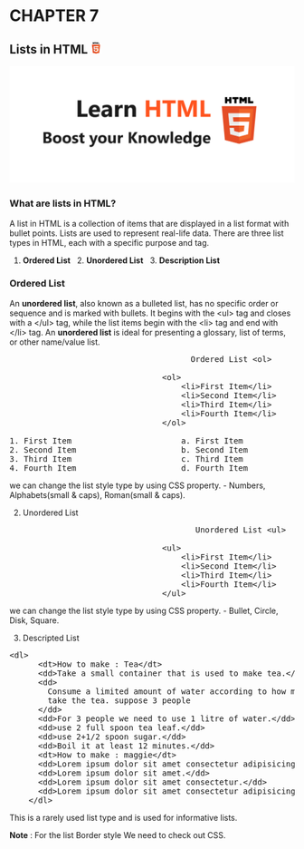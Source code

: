 # CHAPTER 7
## Lists in HTML <img src="https://github.com/Ninja-Vikash/Assets/blob/main/Asset%20Icon/htmlLogo.png" height="20px" />
![Banner](https://github.com/Ninja-Vikash/Assets/blob/main/HTML%20Assets/HTML.png)

### What are lists in HTML?
A list in HTML is a collection of items that are displayed in a list format with bullet points. Lists are used to represent real-life data. There are three list types in HTML, each with a specific purpose and tag.
1. **Ordered List** &nbsp; 2. **Unordered List** &nbsp; 3. **Description List**

### Ordered List
An **unordered list**, also known as a bulleted list, has no specific order or sequence and is marked with bullets. It begins with the &lt;ul&gt; tag and closes with a &lt;/ul&gt; tag, while the list items begin with the &lt;li&gt; tag and end with &lt;/li&gt; tag. An **unordered list** is ideal for presenting a glossary, list of terms, or other name/value list.

<pre>
                                      Ordered List &ltol&gt

                                &ltol&gt
                                    &ltli&gtFirst Item&lt/li&gt
                                    &ltli&gtSecond Item&lt/li&gt
                                    &ltli&gtThird Item&lt/li&gt
                                    &ltli&gtFourth Item&lt/li&gt
                                &lt/ol&gt

1. First Item                       a. First Item                      I. First Item
2. Second Item                      b. Second Item                     II. Second Item
3. Third Item                       c. Third Item                      III. Third Item
4. Fourth Item                      d. Fourth Item                     IV. Fourth Item
</pre>
we can change the list style type by using CSS property. - Numbers, Alphabets(small & caps), Roman(small & caps).

2. Unordered List
<pre>
                                       Unordered List &ltul&gt
                                
                                &ltul&gt
                                    &ltli&gtFirst Item&lt/li&gt
                                    &ltli&gtSecond Item&lt/li&gt
                                    &ltli&gtThird Item&lt/li&gt
                                    &ltli&gtFourth Item&lt/li&gt
                                &lt/ul&gt
</pre>
we can change the list style type by using CSS property. - Bullet, Circle, Disk, Square.

3. Descripted List
<pre>
&ltdl&gt
      &ltdt&gtHow to make : Tea&lt/dt&gt
      &ltdd&gtTake a small container that is used to make tea.&lt/dd&gt
      &ltdd&gt
        Consume a limited amount of water according to how many people want to
        take the tea. suppose 3 people
      &lt/dd&gt
      &ltdd&gtFor 3 people we need to use 1 litre of water.&lt/dd&gt
      &ltdd&gtuse 2 full spoon tea leaf.&lt/dd&gt
      &ltdd&gtuse 2+1/2 spoon sugar.&lt/dd&gt
      &ltdd&gtBoil it at least 12 minutes.&lt/dd&gt
      &ltdt&gtHow to make : maggie&lt/dt&gt
      &ltdd&gtLorem ipsum dolor sit amet consectetur adipisicing.&lt/dd&gt
      &ltdd&gtLorem ipsum dolor sit amet.&lt/dd&gt
      &ltdd&gtLorem ipsum dolor sit amet consectetur.&lt/dd&gt
      &ltdd&gtLorem ipsum dolor sit amet consectetur adipisicing.&lt/dd&gt
    &lt/dl&gt
</pre>
This is a rarely used list type and is used for informative lists. <br>

**Note** : For the list Border style We need to check out CSS.
